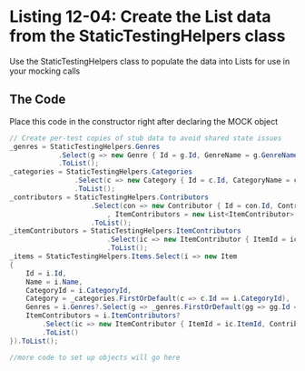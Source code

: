 # Listing 12-04: Create the List data from the StaticTestingHelpers class

Use the StaticTestingHelpers class to populate the data into Lists for use in your mocking calls

## The Code

Place this code in the constructor right after declaring the MOCK object

```cs
// Create per-test copies of stub data to avoid shared state issues
_genres = StaticTestingHelpers.Genres
            .Select(g => new Genre { Id = g.Id, GenreName = g.GenreName, Items = new List<Item>() })
            .ToList();
_categories = StaticTestingHelpers.Categories
                .Select(c => new Category { Id = c.Id, CategoryName = c.CategoryName, Items = new List<Item>() })
                .ToList();
_contributors = StaticTestingHelpers.Contributors
                    .Select(con => new Contributor { Id = con.Id, ContributorName = con.ContributorName
                        , ItemContributors = new List<ItemContributor>() })
                    .ToList();
_itemContributors = StaticTestingHelpers.ItemContributors
                        .Select(ic => new ItemContributor { ItemId = ic.ItemId, ContributorId = ic.ContributorId })
                        .ToList();
_items = StaticTestingHelpers.Items.Select(i => new Item
{
    Id = i.Id,
    Name = i.Name,
    CategoryId = i.CategoryId,
    Category = _categories.FirstOrDefault(c => c.Id == i.CategoryId),
    Genres = i.Genres?.Select(g => _genres.FirstOrDefault(gg => gg.Id == g.Id)).ToList(),
    ItemContributors = i.ItemContributors?
        .Select(ic => new ItemContributor { ItemId = ic.ItemId, ContributorId = ic.ContributorId })
        .ToList()
}).ToList();

//more code to set up objects will go here
```  